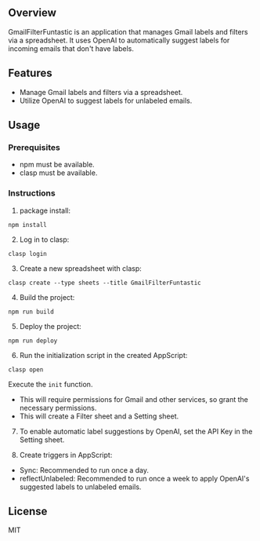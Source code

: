 ## Overview

GmailFilterFuntastic is an application that manages Gmail labels and filters via a spreadsheet. It uses OpenAI to automatically suggest labels for incoming emails that don't have labels.

## Features

- Manage Gmail labels and filters via a spreadsheet.
- Utilize OpenAI to suggest labels for unlabeled emails.

## Usage

### Prerequisites

- npm must be available.
- clasp must be available.

### Instructions

1. package install:

```
npm install
```

2. Log in to clasp:

```
clasp login
```

3. Create a new spreadsheet with clasp:

```
clasp create --type sheets --title GmailFilterFuntastic
```

4. Build the project:

```
npm run build
```

5. Deploy the project:

```
npm run deploy
```

6. Run the initialization script in the created AppScript:

```
clasp open
```

Execute the `init` function.

- This will require permissions for Gmail and other services, so grant the necessary permissions.
- This will create a Filter sheet and a Setting sheet.

7. To enable automatic label suggestions by OpenAI, set the API Key in the Setting sheet.

8. Create triggers in AppScript:

- Sync: Recommended to run once a day.
- reflectUnlabeled: Recommended to run once a week to apply OpenAI's suggested labels to unlabeled emails.

## License

MIT
